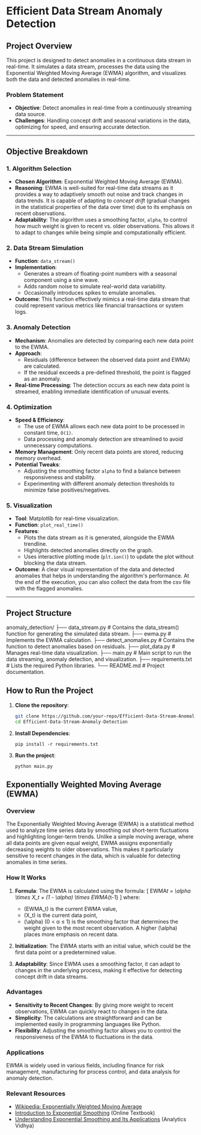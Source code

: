 # Efficient Data Stream Anomaly Detection

## Project Overview

This project is designed to detect anomalies in a continuous data stream in real-time. It simulates a data stream, processes the data using the Exponential Weighted Moving Average (EWMA) algorithm, and visualizes both the data and detected anomalies in real-time.

### Problem Statement

- **Objective**: Detect anomalies in real-time from a continuously streaming data source.
- **Challenges**: Handling concept drift and seasonal variations in the data, optimizing for speed, and ensuring accurate detection.

---

## Objective Breakdown

### 1. Algorithm Selection

- **Chosen Algorithm**: Exponential Weighted Moving Average (EWMA).
- **Reasoning**: EWMA is well-suited for real-time data streams as it provides a way to adaptively smooth out noise and track changes in data trends. It is capable of adapting to _concept drift_ (gradual changes in the statistical properties of the data over time) due to its emphasis on recent observations.
- **Adaptability**: The algorithm uses a smoothing factor, `alpha`, to control how much weight is given to recent vs. older observations. This allows it to adapt to changes while being simple and computationally efficient.

### 2. Data Stream Simulation

- **Function**: `data_stream()`
- **Implementation**:
  - Generates a stream of floating-point numbers with a seasonal component using a sine wave.
  - Adds random noise to simulate real-world data variability.
  - Occasionally introduces spikes to emulate anomalies.
- **Outcome**: This function effectively mimics a real-time data stream that could represent various metrics like financial transactions or system logs.

### 3. Anomaly Detection

- **Mechanism**: Anomalies are detected by comparing each new data point to the EWMA.
- **Approach**:
  - Residuals (difference between the observed data point and EWMA) are calculated.
  - If the residual exceeds a pre-defined threshold, the point is flagged as an anomaly.
- **Real-time Processing**: The detection occurs as each new data point is streamed, enabling immediate identification of unusual events.

### 4. Optimization

- **Speed & Efficiency**:
  - The use of EWMA allows each new data point to be processed in constant time, `O(1)`.
  - Data processing and anomaly detection are streamlined to avoid unnecessary computations.
- **Memory Management**: Only recent data points are stored, reducing memory overhead.
- **Potential Tweaks**:
  - Adjusting the smoothing factor `alpha` to find a balance between responsiveness and stability.
  - Experimenting with different anomaly detection thresholds to minimize false positives/negatives.

### 5. Visualization

- **Tool**: Matplotlib for real-time visualization.
- **Function**: `plot_real_time()`
- **Features**:
  - Plots the data stream as it is generated, alongside the EWMA trendline.
  - Highlights detected anomalies directly on the graph.
  - Uses interactive plotting mode (`plt.ion()`) to update the plot without blocking the data stream.
- **Outcome**: A clear visual representation of the data and detected anomalies that helps in understanding the algorithm's performance. At the end of the execution, you can also collect the data from the csv file with the flagged anomalies.

---

## Project Structure

anomaly_detection/
├── data_stream.py # Contains the data_stream() function for generating the simulated data stream.
├── ewma.py # Implements the EWMA calculation.
├── detect_anomalies.py # Contains the function to detect anomalies based on residuals.
├── plot_data.py # Manages real-time data visualization.
├── main.py # Main script to run the data streaming, anomaly detection, and visualization.
├── requirements.txt # Lists the required Python libraries.
└── README.md # Project documentation.

## How to Run the Project

1. **Clone the repository**:

   ```bash
   git clone https://github.com/your-repo/Efficient-Data-Stream-Anomaly-Detection.git
   cd Efficient-Data-Stream-Anomaly-Detection

   ```

2. **Install Dependencies**:

   ```
   pip install -r requirements.txt

   ```

3. **Run the project**:
   ```
   python main.py
   ```

## Exponentially Weighted Moving Average (EWMA)

### Overview

The Exponentially Weighted Moving Average (EWMA) is a statistical method used to analyze time series data by smoothing out short-term fluctuations and highlighting longer-term trends. Unlike a simple moving average, where all data points are given equal weight, EWMA assigns exponentially decreasing weights to older observations. This makes it particularly sensitive to recent changes in the data, which is valuable for detecting anomalies in time series.

### How It Works

1. **Formula**: The EWMA is calculated using the formula:
   \[
   EWMA*t = \alpha \times X_t + (1 - \alpha) \times EWMA*{t-1}
   \]
   where:

   - \(EWMA_t\) is the current EWMA value,
   - \(X_t\) is the current data point,
   - \(\alpha\) (0 < α ≤ 1) is the smoothing factor that determines the weight given to the most recent observation. A higher \(\alpha\) places more emphasis on recent data.

2. **Initialization**: The EWMA starts with an initial value, which could be the first data point or a predetermined value.

3. **Adaptability**: Since EWMA uses a smoothing factor, it can adapt to changes in the underlying process, making it effective for detecting concept drift in data streams.

### Advantages

- **Sensitivity to Recent Changes**: By giving more weight to recent observations, EWMA can quickly react to changes in the data.
- **Simplicity**: The calculations are straightforward and can be implemented easily in programming languages like Python.
- **Flexibility**: Adjusting the smoothing factor allows you to control the responsiveness of the EWMA to fluctuations in the data.

### Applications

EWMA is widely used in various fields, including finance for risk management, manufacturing for process control, and data analysis for anomaly detection.

### Relevant Resources

- [Wikipedia: Exponentially Weighted Moving Average](https://en.wikipedia.org/wiki/Moving_average#Exponentially_weighted_moving_average)
- [Introduction to Exponential Smoothing](https://otexts.com/fpp3/ets.html) (Online Textbook)
- [Understanding Exponential Smoothing and Its Applications](https://www.analyticsvidhya.com/blog/2021/06/understanding-exponential-smoothing-and-its-applications/) (Analytics Vidhya)
